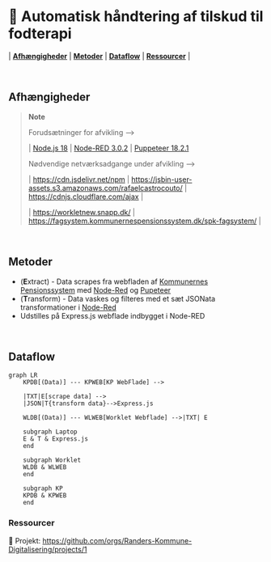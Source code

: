 # 👣 Automatisk håndtering af tilskud til fodterapi

| [**Afhængigheder**](#afhængigheder) | [**Metoder**](#metoder) | [**Dataflow**](#dataflow) | [**Ressourcer**](#ressourcer) |

<br>

## Afhængigheder

> **Note**
> 
> Forudsætninger for afvikling -->
> 
> | [Node.js 18](https://docs.npmjs.com/downloading-and-installing-node-js-and-npm)  |  [Node-RED 3.0.2](https://nodered.org/docs/getting-started/windows)  |   [Puppeteer 18.2.1](https://www.npmjs.com/package/puppeteer/v/18.2.1)
> 
> Nødvendige netværksadgange under afvikling -->
> 
> | https://cdn.jsdelivr.net/npm  |  https://jsbin-user-assets.s3.amazonaws.com/rafaelcastrocouto/  | https://cdnjs.cloudflare.com/ajax  |
> 
> | https://workletnew.snapp.dk/  | https://fagsystem.kommunernespensionssystem.dk/spk-fagsystem/ |

<br>

## Metoder

- (**E**xtract) - Data scrapes fra webfladen af [Kommunernes Pensionssystem](https://fagsystem.kommunernespensionssystem.dk/spk-fagsystem/) med [Node-Red](https://nodered.org) og [Pupeteer](https://pptr.dev/)
- (**T**ransform) - Data vaskes og filteres med et sæt JSONata transformationer i [Node-Red](https://nodered.org)
- Udstilles på Express.js webflade indbygget i Node-RED

<br>

## Dataflow

```mermaid
graph LR
    KPDB[(Data)] --- KPWEB[KP WebFlade] --> 

    |TXT|E[scrape data] -->
    |JSON|T{transform data}-->Express.js

    WLDB[(Data)] --- WLWEB[Worklet Webflade] -->|TXT| E

    subgraph Laptop
    E & T & Express.js
    end

    subgraph Worklet
    WLDB & WLWEB
    end

    subgraph KP
    KPDB & KPWEB
    end
```

### Ressourcer

🔗 Projekt: https://github.com/orgs/Randers-Kommune-Digitalisering/projects/1
